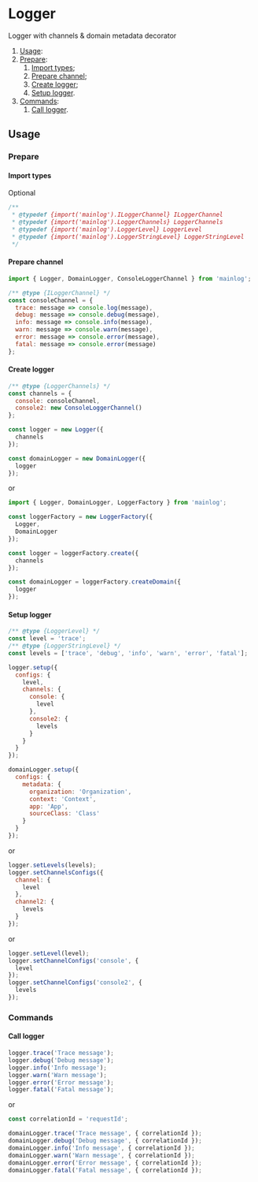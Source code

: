 # Logger
Logger with channels & domain metadata decorator

1) [Usage](#usage):
  1) [Prepare](#prepare):
      1) [Import types](#import-types);
      2) [Prepare channel](#prepare-channel);
      3) [Create logger](#create-logger);
      4) [Setup logger](#setup-logger).
  2) [Commands](#commands):
      1) [Call logger](#call-logger).

## Usage
### Prepare
#### Import types
Optional

```js
/**
 * @typedef {import('mainlog').ILoggerChannel} ILoggerChannel
 * @typedef {import('mainlog').LoggerChannels} LoggerChannels
 * @typedef {import('mainlog').LoggerLevel} LoggerLevel
 * @typedef {import('mainlog').LoggerStringLevel} LoggerStringLevel
 */
```

#### Prepare channel
```js
import { Logger, DomainLogger, ConsoleLoggerChannel } from 'mainlog';

/** @type {ILoggerChannel} */ 
const consoleChannel = {
  trace: message => console.log(message),
  debug: message => console.debug(message),
  info: message => console.info(message),
  warn: message => console.warn(message),
  error: message => console.error(message),
  fatal: message => console.error(message)
};
```

#### Create logger
```js
/** @type {LoggerChannels} */
const channels = {
  console: consoleChannel,
  console2: new ConsoleLoggerChannel()
};

const logger = new Logger({
  channels
});

const domainLogger = new DomainLogger({
  logger
});
```

or

```js
import { Logger, DomainLogger, LoggerFactory } from 'mainlog';

const loggerFactory = new LoggerFactory({
  Logger,
  DomainLogger
});

const logger = loggerFactory.create({
  channels
});

const domainLogger = loggerFactory.createDomain({
  logger
});
```

#### Setup logger
```js
/** @type {LoggerLevel} */
const level = 'trace';
/** @type {LoggerStringLevel} */
const levels = ['trace', 'debug', 'info', 'warn', 'error', 'fatal'];

logger.setup({
  configs: {
    level,
    channels: {
      console: {
        level
      },
      console2: {
        levels
      }
    }
  }
});

domainLogger.setup({
  configs: {
    metadata: {
      organization: 'Organization',
      context: 'Context',
      app: 'App',
      sourceClass: 'Class'
    }
  }
});
```

or

```js
logger.setLevels(levels);
logger.setChannelsConfigs({
  channel: {
    level
  },
  channel2: {
    levels
  }
});
```

or

```js
logger.setLevel(level);
logger.setChannelConfigs('console', {
  level
});
logger.setChannelConfigs('console2', {
  levels
});
```

### Commands
#### Call logger
```js
logger.trace('Trace message');
logger.debug('Debug message');
logger.info('Info message');
logger.warn('Warn message');
logger.error('Error message');
logger.fatal('Fatal message');
```

or

```js
const correlationId = 'requestId';

domainLogger.trace('Trace message', { correlationId });
domainLogger.debug('Debug message', { correlationId });
domainLogger.info('Info message', { correlationId });
domainLogger.warn('Warn message', { correlationId });
domainLogger.error('Error message', { correlationId });
domainLogger.fatal('Fatal message', { correlationId });
```
